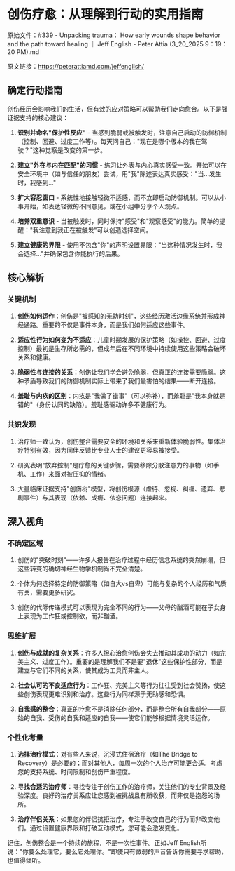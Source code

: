 # 创伤疗愈：从理解到行动的实用指南

原始文件：#339 - Unpacking trauma： How early wounds shape behavior and the path toward healing ｜ Jeff English - Peter Attia (3_20_2025 9：19：20 PM).md

原文链接：https://peterattiamd.com/jeffenglish/

## 确定行动指南

创伤经历会影响我们的生活，但有效的应对策略可以帮助我们走向愈合。以下是强证据支持的核心建议：

1. **识别并命名"保护性反应"** - 当感到脆弱或被触发时，注意自己启动的防御机制（控制、回避、过度工作等）。每天问自己："现在是哪个版本的我在驾驶？"这种觉察是改变的第一步。

2. **建立"外在与内在匹配"的习惯** - 练习让外表与内心真实感受一致。开始可以在安全环境中（如与信任的朋友）尝试，用"我"陈述表达真实感受："当...发生时，我感到..."

3. **扩大容忍窗口** - 系统性地接触轻微不适感，而不立即启动防御机制。可以从小事开始，如表达轻微的不同意见，或在小组中分享个人观点。

4. **培养双重意识** - 当被触发时，同时保持"感受"和"观察感受"的能力。简单的提醒："我注意到我正在被触发"可以创造选择空间。

5. **建立健康的界限** - 使用不包含"你"的声明设置界限："当这种情况发生时，我会选择..."并确保包含你能执行的后果。

## 核心解析

### 关键机制

1. **创伤如何运作**：创伤是"被感知的无助时刻"，这些经历激活边缘系统并形成神经通路。重要的不仅是事件本身，而是我们如何适应这些事件。

2. **适应性行为如何变为不适应**：儿童时期发展的保护策略（如操控、回避、过度控制）最初是生存所必需的，但成年后在不同环境中持续使用这些策略会破坏关系和健康。

3. **脆弱性与连接的关系**：创伤让我们学会避免脆弱，但真正的连接需要脆弱。这种矛盾导致我们的防御机制实际上带来了我们最害怕的结果——断开连接。

4. **羞耻与内疚的区别**：内疚是"我做了错事"（可以弥补），而羞耻是"我本身就是错的"（身份认同的缺陷）。羞耻感驱动许多不健康行为。

### 共识发现

1. 治疗师一致认为，创伤整合需要安全的环境和关系来重新体验脆弱性。集体治疗特别有效，因为同伴反馈比专业人士的建议更容易被接受。

2. 研究表明"放弃控制"是疗愈的关键步骤，需要移除分散注意力的事物（如手机、工作）来面对被压抑的情绪。

3. 大量临床证据支持"创伤树"模型，将创伤根源（虐待、忽视、纠缠、遗弃、悲剧事件）与其表现（依赖、成瘾、依恋问题）连接起来。

## 深入视角

### 不确定区域

1. 创伤的"突破时刻"——许多人报告在治疗过程中经历信念系统的突然崩塌，但这些转变的确切神经生物学机制尚不完全清楚。

2. 个体为何选择特定的防御策略（如自大vs自卑）可能与复杂的个人经历和气质有关，需要更多研究。

3. 创伤的代际传递模式可以表现为完全不同的行为——父母的酗酒可能在子女身上表现为工作狂或控制欲，而非酗酒。

### 思维扩展

1. **创伤与成就的复杂关系**：许多人担心治愈创伤会失去推动其成功的动力（如完美主义、过度工作）。重要的是理解我们不是要"退休"这些保护性部分，而是建立与它们不同的关系，使其成为工具而非主人。

2. **社会认可的不良适应行为**：工作狂、完美主义等行为往往受到社会赞扬，使这些创伤表现更难识别和治疗。这些行为同样源于无助感和恐惧。

3. **自我感的整合**：真正的疗愈不是消除任何部分，而是整合所有自我部分——原始的自我、受伤的自我和适应的自我——使它们能够根据情境灵活运作。

### 个性化考量

1. **选择治疗模式**：对有些人来说，沉浸式住宿治疗（如The Bridge to Recovery）是必要的；而对其他人，每周一次的个人治疗可能更合适。考虑您的支持系统、时间限制和创伤严重程度。

2. **寻找合适的治疗师**：寻找专注于创伤工作的治疗师，关注他们的专业背景及经验深度。良好的治疗关系应让您感到被挑战且有所收获，而非仅是抱怨的场所。

3. **治疗伴侣关系**：如果您的伴侣抗拒治疗，专注于改变自己的行为而非改变他们。通过设置健康界限和打破互动模式，您可能会激发变化。

记住，创伤整合是一个持续的旅程，不是一次性事件。正如Jeff English所说："你要么处理它，要么它处理你。"即使只有微弱的声音告诉你需要寻求帮助，也值得倾听。